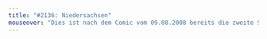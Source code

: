 ```yaml
---
title: "#2136: Niedersachsen"
mouseover: "Dies ist nach dem Comic vom 09.08.2008 bereits die zweite Stadt, die in einem Fredcomic erwähnt wird."
---
```


